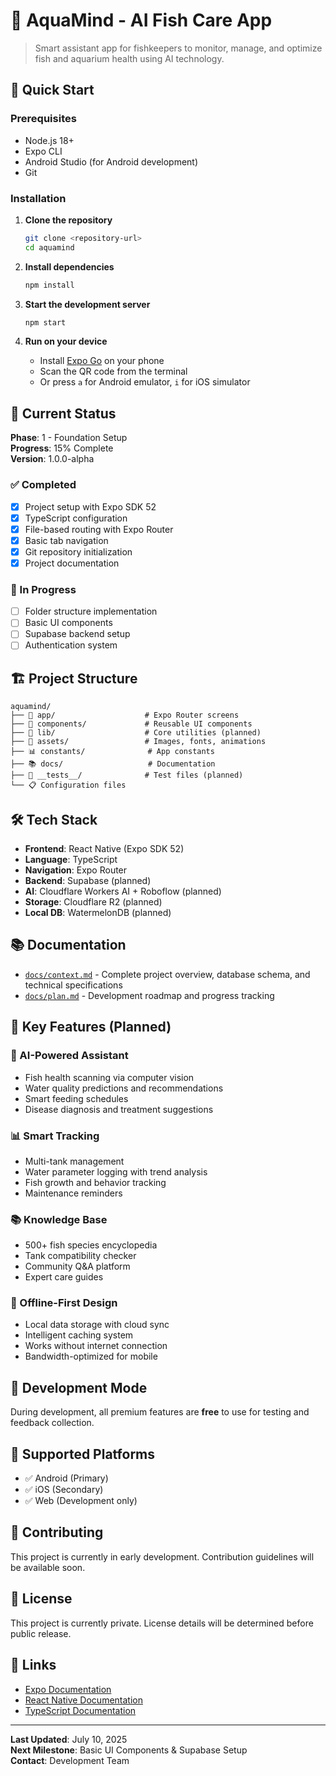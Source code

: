# 🐠 AquaMind - AI Fish Care App

> Smart assistant app for fishkeepers to monitor, manage, and optimize fish and aquarium health using AI technology.

## 🚀 Quick Start

### Prerequisites
- Node.js 18+ 
- Expo CLI
- Android Studio (for Android development)
- Git

### Installation

1. **Clone the repository**
   ```bash
   git clone <repository-url>
   cd aquamind
   ```

2. **Install dependencies**
   ```bash
   npm install
   ```

3. **Start the development server**
   ```bash
   npm start
   ```

4. **Run on your device**
   - Install [Expo Go](https://expo.dev/client) on your phone
   - Scan the QR code from the terminal
   - Or press `a` for Android emulator, `i` for iOS simulator

## 📱 Current Status

**Phase**: 1 - Foundation Setup  
**Progress**: 15% Complete  
**Version**: 1.0.0-alpha  

### ✅ Completed
- [x] Project setup with Expo SDK 52
- [x] TypeScript configuration
- [x] File-based routing with Expo Router
- [x] Basic tab navigation
- [x] Git repository initialization
- [x] Project documentation

### 🔄 In Progress
- [ ] Folder structure implementation
- [ ] Basic UI components
- [ ] Supabase backend setup
- [ ] Authentication system

## 🏗️ Project Structure

```
aquamind/
├── 📱 app/                    # Expo Router screens
├── 🧩 components/             # Reusable UI components  
├── 🔧 lib/                    # Core utilities (planned)
├── 🎨 assets/                 # Images, fonts, animations
├── 📊 constants/              # App constants
├── 📚 docs/                   # Documentation
├── 🧪 __tests__/              # Test files (planned)
└── 📋 Configuration files
```

## 🛠 Tech Stack

- **Frontend**: React Native (Expo SDK 52)
- **Language**: TypeScript
- **Navigation**: Expo Router
- **Backend**: Supabase (planned)
- **AI**: Cloudflare Workers AI + Roboflow (planned)
- **Storage**: Cloudflare R2 (planned)
- **Local DB**: WatermelonDB (planned)

## 📚 Documentation

- [`docs/context.md`](docs/context.md) - Complete project overview, database schema, and technical specifications
- [`docs/plan.md`](docs/plan.md) - Development roadmap and progress tracking

## 🎯 Key Features (Planned)

### 🤖 AI-Powered Assistant
- Fish health scanning via computer vision
- Water quality predictions and recommendations
- Smart feeding schedules
- Disease diagnosis and treatment suggestions

### 📊 Smart Tracking
- Multi-tank management
- Water parameter logging with trend analysis
- Fish growth and behavior tracking
- Maintenance reminders

### 📚 Knowledge Base
- 500+ fish species encyclopedia
- Tank compatibility checker
- Community Q&A platform
- Expert care guides

### 🔄 Offline-First Design
- Local data storage with cloud sync
- Intelligent caching system
- Works without internet connection
- Bandwidth-optimized for mobile

## 🧪 Development Mode

During development, all premium features are **free** to use for testing and feedback collection.

## 📱 Supported Platforms

- ✅ Android (Primary)
- ✅ iOS (Secondary)
- ✅ Web (Development only)

## 🤝 Contributing

This project is currently in early development. Contribution guidelines will be available soon.

## 📄 License

This project is currently private. License details will be determined before public release.

## 🔗 Links

- [Expo Documentation](https://docs.expo.dev/)
- [React Native Documentation](https://reactnative.dev/)
- [TypeScript Documentation](https://www.typescriptlang.org/)

---

**Last Updated**: July 10, 2025  
**Next Milestone**: Basic UI Components & Supabase Setup  
**Contact**: Development Team
